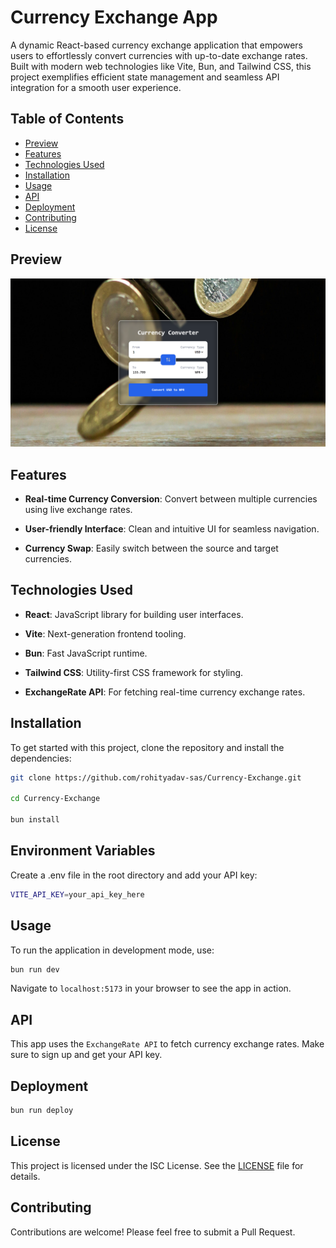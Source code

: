 # Currency Exchange App
A dynamic React-based currency exchange application that empowers users to effortlessly convert currencies with up-to-date exchange rates. Built with modern web technologies like Vite, Bun, and Tailwind CSS, this project exemplifies efficient state management and seamless API integration for a smooth user experience.

## Table of Contents
- [Preview](#preview)
- [Features](#features)
- [Technologies Used](#technologies-used)
- [Installation](#installation)
- [Usage](#usage)
- [API](#api)
- [Deployment](#deployment)
- [Contributing](#contributing)
- [License](#license)

## Preview

![preview.png](./src/assets/preview.png?raw=true)


## Features
- **Real-time Currency Conversion**: Convert between multiple currencies using live exchange rates.

- **User-friendly Interface**: Clean and intuitive UI for seamless navigation.

- **Currency Swap**: Easily switch between the source and target currencies.

## Technologies Used
- **React**: JavaScript library for building user interfaces.

- **Vite**: Next-generation frontend tooling.

- **Bun**: Fast JavaScript runtime.

- **Tailwind CSS**: Utility-first CSS framework for styling.

- **ExchangeRate API**: For fetching real-time currency exchange rates.

## Installation
To get started with this project, clone the repository and install the dependencies:

   ```sh
   git clone https://github.com/rohityadav-sas/Currency-Exchange.git

   cd Currency-Exchange
   
   bun install
   ```

## Environment Variables
Create a .env file in the root directory and add your API key:

```sh
VITE_API_KEY=your_api_key_here
```

## Usage
To run the application in development mode, use:

```bash
bun run dev
```

Navigate to `localhost:5173` in your browser to see the app in action.

## API
This app uses the `ExchangeRate API` to fetch currency exchange rates. Make sure to sign up and get your API key.

## Deployment
```bash
bun run deploy
```

## License

This project is licensed under the ISC License. See the [LICENSE](./LICENSE) file for details.

## Contributing

Contributions are welcome! Please feel free to submit a Pull Request.